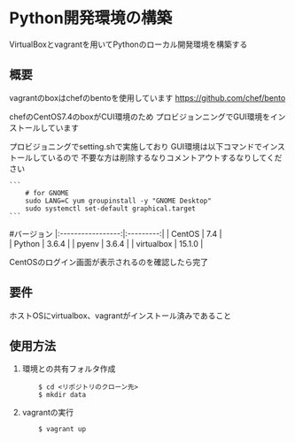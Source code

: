 Python開発環境の構築
====

VirtualBoxとvagrantを用いてPythonのローカル開発環境を構築する

## 概要
vagrantのboxはchefのbentoを使用しています
  <https://github.com/chef/bento>

chefのCentOS7.4のboxがCUI環境のため
プロビジョンニングでGUI環境をインストールしています

プロビジョニングでsetting.shで実施しており
GUI環境は以下コマンドでインストールしているので
不要な方は削除するなりコメントアウトするなりしてください

    ```
        # for GNOME
        sudo LANG=C yum groupinstall -y "GNOME Desktop"
        sudo systemctl set-default graphical.target
    ```

#バージョン
|:-----------------:|:---------:|
|      CentOS       |   7.4     |  
|      Python       |  3.6.4    |
|       pyenv       |  3.6.4    |
|    virtualbox     |  15.1.0   |

CentOSのログイン画面が表示されるのを確認したら完了 

## 要件
ホストOSにvirtualbox、vagrantがインストール済みであること

## 使用方法
1. 環境との共有フォルタ作成
    ```
        $ cd <リポジトリのクローン先>
        $ mkdir data
    ```
    
2. vagrantの実行
    ```
        $ vagrant up
    ```
